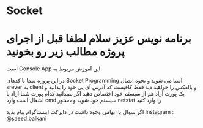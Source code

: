 # Socket
# برنامه نویس عزیز سلام لطفا قبل از اجرای پروژه مطالب زیر رو بخونید
است Console App این آموزش مربوط به

در این پروژه شما با کدهای Socket Programming آشنا می شوید
و نحوه اتصال srever به client و بالعکس را خواهید دید
فقط کافیست که آدرس آی پی خود را بدانید و یک پورت آزاد هم از سیستم خود اختصاص دهید
اگر نمیدانید کدام پورت شما آزاد یا اشغال است وارد cmd سیستم خود شوید
و دستور netstat را وارد کنید

اگر سوال یا ابهامی وجود داشت در دایرکت اینستاگرام پیام بدید
Instagram : @saeed.balkani
